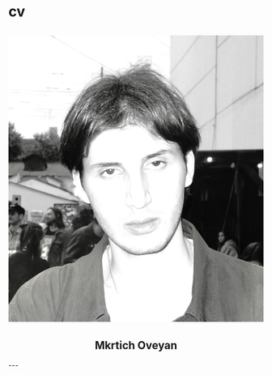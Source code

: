 # cv
![Photo CV](photoCV.jpg "Photo CV")
---
<h2 style="text-align:center;">Mkrtich Oveyan</h2>
---
